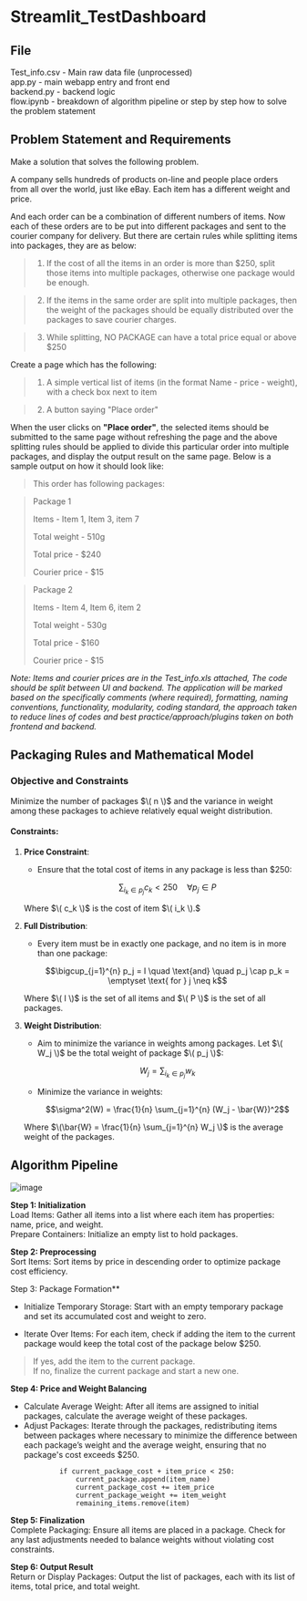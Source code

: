 # Streamlit_TestDashboard

## File 
Test_info.csv - Main raw data file (unprocessed) <br>
app.py - main webapp entry and front end  <br>
backend.py - backend logic  <br>
flow.ipynb - breakdown of algorithm pipeline or step by step how to solve the problem statement  <br>

## Problem Statement and Requirements

Make a solution that solves the following problem.

A company sells hundreds of products on-line and people place orders from all over the world, just like eBay. Each item has a different weight and price.

And each order can be a combination of different numbers of items. Now each of these orders are to be put into different packages and sent to the courier company for delivery.
But there are certain rules while splitting items into packages, they are as below:

> 1. If the cost of all the items in an order is more than $250, split those items into multiple packages, otherwise one package would be enough.

> 2. If the items in the same order are split into multiple packages, then the weight of the packages should be equally distributed over the packages to save courier charges.

> 3. While splitting, NO PACKAGE can have a total price equal or above $250

Create a page which has the following:

> 1. A simple vertical list of items (in the format Name - price - weight), with a check box next to item

> 2. A button saying "Place order"

When the user clicks on **"Place order"**, the selected items should be submitted to the same page without refreshing the page and the above splitting rules should be applied to divide this particular
order into multiple packages, and display the output result on the same page. Below is a sample
output on how it should look like:

>This order has following packages:

>Package 1
>
>Items - Item 1, Item 3, item 7
>
>Total weight - 510g
>
>Total price - $240
>
>Courier price - $15


>Package 2
>
>Items - Item 4, Item 6, item 2
>
>Total weight - 530g
>
>Total price - $160
>
>Courier price - $15

*Note: Items and courier prices are in the Test_info.xls attached, The code should be split between UI and
backend. The application will be marked based on the specifically comments (where required), formatting,
naming conventions, functionality, modularity, coding standard, the approach taken to reduce lines of codes
and best practice/approach/plugins taken on both frontend and backend.*


## Packaging Rules and Mathematical Model

### Objective and Constraints

Minimize the number of packages $\( n \)$ and the variance in weight among these packages to achieve relatively equal weight distribution.

#### Constraints:
1. **Price Constraint**:
   - Ensure that the total cost of items in any package is less than $250:
   
     $$\sum_{i_k \in p_j} c_k < 250 \quad \forall p_j \in P$$

   Where  $\( c_k \)$  is the cost of item $\( i_k \).$
   

3. **Full Distribution**:
   - Every item must be in exactly one package, and no item is in more than one package:

     $$\bigcup_{j=1}^{n} p_j = I \quad \text{and} \quad p_j \cap p_k = \emptyset \text{ for } j \neq k$$
   
   Where $\( I \)$ is the set of all items and $\( P \)$ is the set of all packages.

4. **Weight Distribution**:
   - Aim to minimize the variance in weights among packages. Let $\( W_j \)$ be the total weight of package $\( p_j \)$:

     $$W_j = \sum_{i_k \in p_j} w_k$$
     
   - Minimize the variance in weights:

     $$\sigma^2(W) = \frac{1}{n} \sum_{j=1}^{n} (W_j - \bar{W})^2$$
     
   Where $\(\bar{W} = \frac{1}{n} \sum_{j=1}^{n} W_j \)$ is the average weight of the packages. <br/>

## Algorithm Pipeline

![image](https://github.com/wanasyraf4/Streamlit_TestDashboard/assets/107595740/fe203fbb-3581-4434-8fa0-b0a680dbccc2)


**Step 1: Initialization** <br/>
Load Items: Gather all items into a list where each item has properties: name, price, and weight. <br/>
Prepare Containers: Initialize an empty list to hold packages. <br/>

**Step 2: Preprocessing** <br/>
Sort Items: Sort items by price in descending order to optimize package cost efficiency.

Step 3: Package Formation** <br/>
- Initialize Temporary Storage:
Start with an empty temporary package and set its accumulated cost and weight to zero.<br/>

- Iterate Over Items:
For each item, check if adding the item to the current package would keep the total cost of the package below $250.
>If yes, add the item to the current package.<br/>
>If no, finalize the current package and start a new one. <br/>

**Step 4: Price and Weight Balancing**<br>
- Calculate Average Weight:
After all items are assigned to initial packages, calculate the average weight of these packages.<br/>
- Adjust Packages:
Iterate through the packages, redistributing items between packages where necessary to minimize the difference between each package’s weight and the average weight, ensuring that no package's cost exceeds $250. <br/>

```
            if current_package_cost + item_price < 250:
                current_package.append(item_name)
                current_package_cost += item_price
                current_package_weight += item_weight
                remaining_items.remove(item)
```

**Step 5: Finalization**<br>
Complete Packaging:
Ensure all items are placed in a package.
Check for any last adjustments needed to balance weights without violating cost constraints.

**Step 6: Output Result**<br>
Return or Display Packages:
Output the list of packages, each with its list of items, total price, and total weight.
